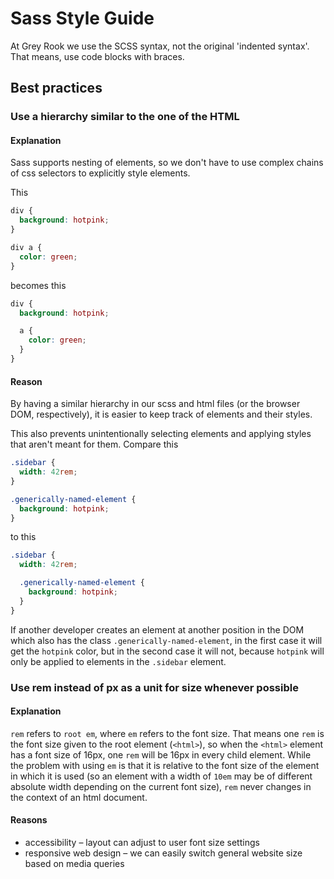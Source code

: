 # Sass Style Guide

At Grey Rook we use the SCSS syntax, not the original 'indented syntax'. That means, use code blocks with braces.

## Best practices
### Use a hierarchy similar to the one of the HTML
#### Explanation
Sass supports nesting of elements, so we don't have to use complex chains of css selectors to explicitly style elements.

This
``` css
div {
  background: hotpink;
}

div a {
  color: green;
}
```

becomes this
``` scss
div {
  background: hotpink;

  a {
    color: green;
  }
}
```

#### Reason
By having a similar hierarchy in our scss and html files (or the browser DOM, respectively), it is easier to keep track of elements and their styles.  

This also prevents unintentionally selecting elements and applying styles that aren't meant for them. Compare this
``` css
.sidebar {
  width: 42rem;
}

.generically-named-element {
  background: hotpink;
}
```

to this
``` scss
.sidebar {
  width: 42rem;

  .generically-named-element {
    background: hotpink;
  }
}
```

If another developer creates an element at another position in the DOM which also has the class `.generically-named-element`, in the first case it will get the `hotpink` color, but in the second case it will not, because `hotpink` will only be applied to elements in the `.sidebar` element.

### Use rem instead of px as a unit for size whenever possible
#### Explanation
`rem` refers to `root em`, where `em` refers to the font size. That means one `rem` is the font size given to the root element (`<html>`), so when the `<html>` element has a font size of 16px, one `rem` will be 16px in every child element. While the problem with using `em` is that it is relative to the font size of the element in which it is used (so an element with a width of `10em` may be of different absolute width depending on the current font size), `rem` never changes in the context of an html document.  
#### Reasons
- accessibility – layout can adjust to user font size settings
- responsive web design – we can easily switch general website size based on media queries